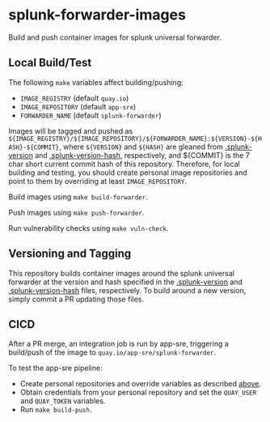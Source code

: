 # splunk-forwarder-images
Build and push container images for splunk universal forwarder.

## Local Build/Test
The following `make` variables affect building/pushing:
- `IMAGE_REGISTRY` (default `quay.io`)
- `IMAGE_REPOSITORY` (default `app-sre`)
- `FORWARDER_NAME` (default `splunk-forwarder`)

Images will be tagged and pushed as `${IMAGE_REGISTRY}/${IMAGE_REPOSITORY}/${FORWARDER_NAME}:${VERSION}-${HASH}-${COMMIT}`, where `${VERSION}` and `${HASH}` are gleaned from [.splunk-version](.splunk-version) and [.splunk-version-hash](.splunk-version-hash), respectively, and ${COMMIT} is the 7 char short current commit hash of this repository.
Therefore, for local building and testing, you should create personal image repositories and point to them by overriding at least `IMAGE_REPOSITORY`.

Build images using `make build-forwarder`.

Push images using `make push-forwarder`.

Run vulnerability checks using `make vuln-check`.

## Versioning and Tagging
This repository builds container images around the splunk universal forwarder at the version and hash specified in the [.splunk-version](.splunk-version) and [.splunk-version-hash](.splunk-version-hash) files, respectively.
To build around a new version, simply commit a PR updating those files.

## CICD
After a PR merge, an integration job is run by app-sre, triggering a build/push of the image to `quay.io/app-sre/splunk-forwarder`.

To test the app-sre pipeline:
- Create personal repositories and override variables as described [above](#local-buildtest).
- Obtain credentials from your personal repository and set the `QUAY_USER` and `QUAY_TOKEN` variables.
- Run `make build-push`.
